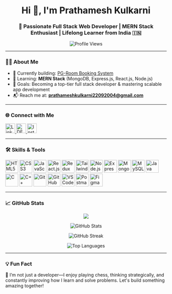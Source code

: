 <h1 align="center">Hi 👋, I'm Prathamesh Kulkarni</h1>
<h3 align="center">🚀 Passionate Full Stack Web Developer | MERN Stack Enthusiast | Lifelong Learner from India 🇮🇳</h3>

<p align="center">
  <img src="https://komarev.com/ghpvc/?username=prathameshkulkarni2k4&label=Profile%20Views&color=0e75b6&style=flat" alt="Profile Views" />
</p>

---

### 🧑‍💻 About Me

- 🔭 Currently building: [PG-Room Booking System](https://github.com/PrathameshKulkarni2k4/PG-Room-Booking-System)
- 🌱 Learning: **MERN Stack** (MongoDB, Express.js, React.js, Node.js)
- 🎯 Goals: Becoming a top-tier full stack developer & mastering scalable app development
- 📬 Reach me at: **prathameshkulkarni22092004@gmail.com**

---

### 🌐 Connect with Me

<p align="left">
  <a href="https://linkedin.com/in/prathameshkulkarni2k4" target="_blank">
    <img src="https://cdn.jsdelivr.net/gh/devicons/devicon/icons/linkedin/linkedin-original.svg" alt="LinkedIn" height="30" width="30" />
  </a>
  <a href="https://dev.to/prathamesh_kulkarni" target="_blank">
    <img src="https://d2fltix0v2e0sb.cloudfront.net/dev-badge.svg" alt="DEV Community" height="30" width="30">
  </a>
  <a href="https://instagram.com/prathamesh_pk_544" target="_blank">
    <img src="https://raw.githubusercontent.com/rahuldkjain/github-profile-readme-generator/master/src/images/icons/Social/instagram.svg" alt="Instagram" height="30" width="30" />
  </a>
</p>

---

### 🛠️ Skills & Tools

<p align="left">
  <!-- Frontend -->
  <img src="https://cdn.jsdelivr.net/gh/devicons/devicon/icons/html5/html5-original.svg" title="HTML5" width="40" height="40"/>
  <img src="https://cdn.jsdelivr.net/gh/devicons/devicon/icons/css3/css3-original.svg" title="CSS3" width="40" height="40"/>
  <img src="https://cdn.jsdelivr.net/gh/devicons/devicon/icons/javascript/javascript-original.svg" title="JavaScript" width="40" height="40"/>
  <img src="https://cdn.jsdelivr.net/gh/devicons/devicon/icons/react/react-original.svg" title="React.js" width="40" height="40"/>
  <img src="https://cdn.jsdelivr.net/gh/devicons/devicon/icons/redux/redux-original.svg" title="Redux" width="40" height="40"/>
  <img src="https://cdn.jsdelivr.net/gh/devicons/devicon/icons/tailwindcss/tailwindcss-plain.svg" title="Tailwind CSS" width="40" height="40"/>

  <!-- Backend -->
  <img src="https://cdn.jsdelivr.net/gh/devicons/devicon/icons/nodejs/nodejs-original.svg" title="Node.js" width="40" height="40"/>
  <img src="https://cdn.jsdelivr.net/gh/devicons/devicon/icons/express/express-original.svg" title="Express.js" width="40" height="40"/>
  
  <!-- Databases -->
  <img src="https://cdn.jsdelivr.net/gh/devicons/devicon/icons/mongodb/mongodb-original.svg" title="MongoDB" width="40" height="40"/>
  <img src="https://cdn.jsdelivr.net/gh/devicons/devicon/icons/mysql/mysql-original.svg" title="MySQL" width="40" height="40"/>

  <!-- Programming Languages -->
  <img src="https://cdn.jsdelivr.net/gh/devicons/devicon/icons/java/java-original.svg" title="Java" width="40" height="40"/>
  <img src="https://cdn.jsdelivr.net/gh/devicons/devicon/icons/c/c-original.svg" title="C" width="40" height="40"/>
  <img src="https://cdn.jsdelivr.net/gh/devicons/devicon/icons/cplusplus/cplusplus-original.svg" title="C++" width="40" height="40"/>

  <!-- Tools -->
  <img src="https://cdn.jsdelivr.net/gh/devicons/devicon/icons/git/git-original.svg" title="Git" width="40" height="40"/>
  <img src="https://cdn.jsdelivr.net/gh/devicons/devicon/icons/github/github-original.svg" title="GitHub" width="40" height="40"/>
  <img src="https://cdn.jsdelivr.net/gh/devicons/devicon/icons/vscode/vscode-original.svg" title="VS Code" width="40" height="40"/>
  <img src="https://cdn.jsdelivr.net/gh/devicons/devicon/icons/postman/postman-icon.svg" title="Postman" width="40" height="40"/>
  <img src="https://cdn.jsdelivr.net/gh/devicons/devicon/icons/figma/figma-original.svg" title="Figma" width="40" height="40"/>
</p>

---

### 📈 GitHub Stats

<p align="center">
  <img src="https://github-profile-trophy.vercel.app/?username=prathameshkulkarni2k4&theme=gruvbox&row=1&column=6" />
</p>

<p align="center">
  <img src="https://github-readme-stats.vercel.app/api?username=prathameshkulkarni2k4&show_icons=true&theme=tokyonight" alt="GitHub Stats" />
</p>

<p align="center">
  <img src="https://github-readme-streak-stats.herokuapp.com?user=prathameshkulkarni2k4&theme=tokyonight" alt="GitHub Streak" />
</p>

<p align="center">
  <img src="https://github-readme-stats.vercel.app/api/top-langs/?username=prathameshkulkarni2k4&layout=compact&theme=tokyonight" alt="Top Languages" />
</p>

---

### 💡 Fun Fact

🧠 I’m not just a developer—I enjoy playing chess, thinking strategically, and constantly improving how I learn and solve problems. Let's build something amazing together!

